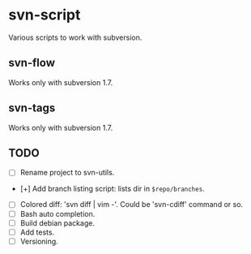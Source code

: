 svn-script
==========

Various scripts to work with subversion.

svn-flow
--------

Works only with subversion 1.7.


svn-tags
--------

Works only with subversion 1.7.


TODO
----

- [ ] Rename project to svn-utils.
- [+] Add branch listing script: lists dir in `$repo/branches`.
- [ ] Colored diff: 'svn diff | vim -'. Could be 'svn-cdiff' command or so.
- [ ] Bash auto completion.
- [ ] Build debian package.
- [ ] Add tests.
- [ ] Versioning.
